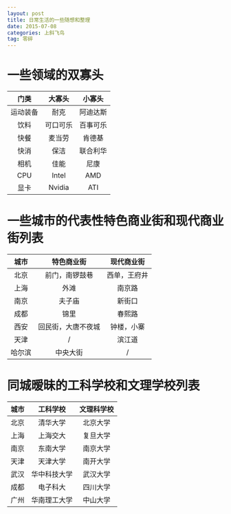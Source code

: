 ```yaml
---
layout: post
title: 日常生活的一些随想和整理
date: 2015-07-08
categories: 上斜飞鸟
tag: 零碎
---
```


# 一些领域的双寡头

| 门类 | 大寡头 | 小寡头 |
|:---:|:---:|:---:|
| 运动装备 | 耐克 | 阿迪达斯 |
| 饮料 | 可口可乐 | 百事可乐 |
| 快餐 | 麦当劳 | 肯德基 |
| 快消 | 保洁 | 联合利华 |
| 相机 | 佳能 | 尼康 |
| CPU | Intel | AMD |
| 显卡 | Nvidia | ATI |

# 一些城市的代表性特色商业街和现代商业街列表

| 城市 | 特色商业街 | 现代商业街 |
|:---:|:---:|:---:|
| 北京 | 前门，南锣鼓巷 | 西单，王府井 |
| 上海 | 外滩 | 南京路 |
| 南京 | 夫子庙 | 新街口 |
| 成都 | 锦里 | 春熙路 |
| 西安 | 回民街，大唐不夜城 | 钟楼，小寨 |
| 天津 | / | 滨江道 |
| 哈尔滨 | 中央大街 | / |

# 同城暧昧的工科学校和文理学校列表

| 城市 | 工科学校 | 文理科学校 |
|:---:|:---:|:---:|
| 北京 | 清华大学 | 北京大学 |
| 上海 | 上海交大 | 复旦大学 |
| 南京 | 东南大学 | 南京大学 |
| 天津 | 天津大学 | 南开大学 |
| 武汉 | 华中科技大学 | 武汉大学 |
| 成都 | 电子科大 | 四川大学 |
| 广州 | 华南理工大学 | 中山大学 |

